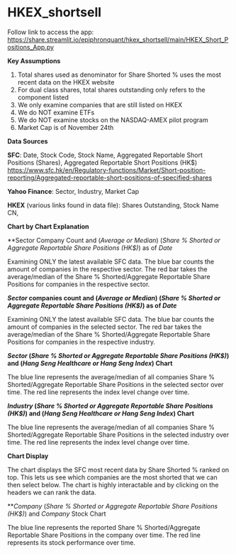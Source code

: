 # HKEX_shortsell
Follow link to access the app: https://share.streamlit.io/epiphronquant/hkex_shortsell/main/HKEX_Short_Positions_App.py

**Key Assumptions**

1. Total shares used as denominator for Share Shorted % uses the most recent data on the HKEX website
2. For dual class shares, total shares outstanding only refers to the component listed
3. We only examine companies that are still listed on HKEX
4. We do NOT examine ETFs
5. We do NOT examine stocks on the NASDAQ-AMEX pilot program
6. Market Cap is of November 24th

**Data Sources**

**SFC**: Date, Stock Code, Stock Name, Aggregated Reportable Short Positions (Shares), Aggregated Reportable Short Positions (HK$) 
https://www.sfc.hk/en/Regulatory-functions/Market/Short-position-reporting/Aggregated-reportable-short-positions-of-specified-shares 

**Yahoo Finance**: Sector, Industry, Market Cap

**HKEX** (various links found in data file): Shares Outstanding, Stock Name CN, 

**Chart by Chart Explanation**

**Sector Company Count and (_Average or Median_) (_Share % Shorted or Aggregate Reportable Share Positions (HK$)_) as of _Date_

Examining ONLY the latest available SFC data. The blue bar counts the amount of companies in the respective sector. The red bar takes the average/median of the Share % Shorted/Aggregate Reportable Share Positions for companies in the respective sector. 

**_Sector_ companies count and (_Average or Median_) (_Share % Shorted or Aggregate Reportable Share Positions (HK$)_) as of _Date_**

Examining ONLY the latest available SFC data. The blue bar counts the amount of companies in the selected sector. The red bar takes the average/median of the Share % Shorted/Aggregate Reportable Share Positions for companies in the respective industry. 

**_Sector_ (_Share % Shorted or Aggregate Reportable Share Positions (HK$)_) and (_Hang Seng Healthcare or Hang Seng Index_) Chart**

The blue line represents the average/median of all companies Share % Shorted/Aggregate Reportable Share Positions in the selected sector over time. The red line represents the index level change over time.

**_Industry_ (_Share % Shorted or Aggregate Reportable Share Positions (HK$)_) and (_Hang Seng Healthcare or Hang Seng Index_) Chart**

The blue line represents the average/median of all companies Share % Shorted/Aggregate Reportable Share Positions in the selected industry over time. The red line represents the index level change over time.

**Chart Display**

The chart displays the SFC most recent data by Share Shorted % ranked on top. This lets us see which companies are the most shorted that we can then select below. The chart is highly interactable and by clicking on the headers we can rank the data.

**_Company_ (_Share % Shorted or Aggregate Reportable Share Positions (HK$)_) and _Company_ Stock Chart

The blue line represents the reported Share % Shorted/Aggregate Reportable Share Positions in the company over time. The red line represents its stock performance over time.
